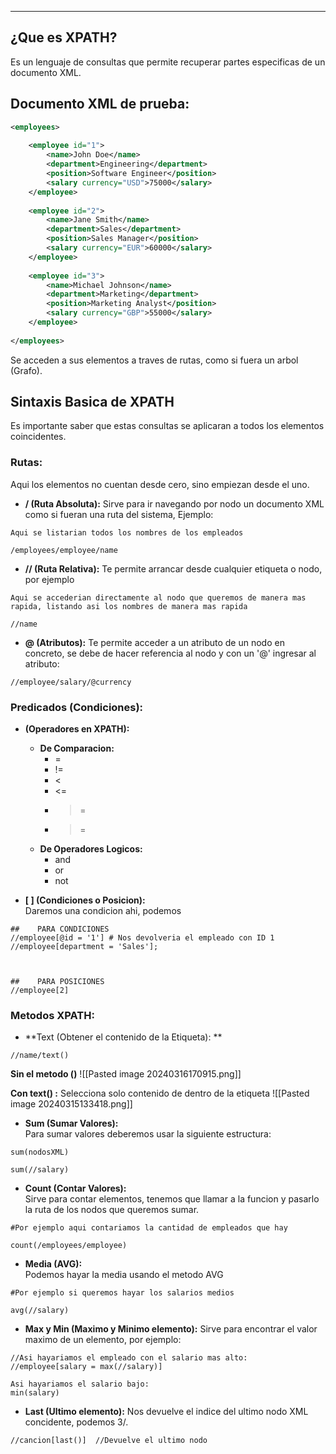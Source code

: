 
---
## ¿Que es XPATH?
Es un lenguaje de consultas que permite recuperar partes especificas de un documento XML.

## Documento XML de prueba:

```xml
<employees>
	
    <employee id="1">
        <name>John Doe</name>
        <department>Engineering</department>
        <position>Software Engineer</position>
        <salary currency="USD">75000</salary>
    </employee>
    
    <employee id="2">
        <name>Jane Smith</name>
        <department>Sales</department>
        <position>Sales Manager</position>
        <salary currency="EUR">60000</salary>
    </employee>
    
    <employee id="3">
        <name>Michael Johnson</name>
        <department>Marketing</department>
        <position>Marketing Analyst</position>
        <salary currency="GBP">55000</salary>
    </employee>
	
</employees>
```

Se acceden a sus elementos a traves de rutas, como si fuera un arbol (Grafo).


## Sintaxis Basica de XPATH
Es importante saber que estas consultas se aplicaran a todos los elementos coincidentes.

### Rutas:
Aqui los elementos no cuentan desde cero, sino empiezan desde el uno.

- **/  (Ruta Absoluta):**
	Sirve para ir navegando por nodo un documento XML como si fueran una ruta del sistema, Ejemplo:
	
```xpath
Aqui se listarian todos los nombres de los empleados

/employees/employee/name
```


- **//  (Ruta Relativa):**
	 Te permite arrancar desde cualquier etiqueta o nodo, por ejemplo
	
```xpath
Aqui se accederian directamente al nodo que queremos de manera mas rapida, listando asi los nombres de manera mas rapida

//name
```

- **@  (Atributos):**
	 Te permite acceder a un atributo de un nodo en concreto, se debe de hacer referencia al nodo y con un '@' ingresar al atributo:
	 
```xpath
//employee/salary/@currency
```

### Predicados (Condiciones):

- **(Operadores en XPATH):**
	 - **De Comparacion:**
		 - = 
		 - !=
		 - <
		 - <=
		 - >=
		 - >=
	 - **De Operadores Logicos:**
		- and 
		- or
		- not


- **[ ]    (Condiciones o Posicion):**  
     Daremos una condicion ahi, podemos
	 
```xpath
##    PARA CONDICIONES  
//employee[@id = '1'] # Nos devolveria el empleado con ID 1
//employee[department = 'Sales'];



##    PARA POSICIONES 
//employee[2]
```


### Metodos XPATH:

- **Text (Obtener el contenido de la Etiqueta): **  
	 
```xpath
//name/text()
```

**Sin el metodo ()**
![[Pasted image 20240316170915.png]]

**Con text() :**
Selecciona solo contenido de dentro de la etiqueta
![[Pasted image 20240315133418.png]]

- **Sum (Sumar Valores):**  
	  Para sumar valores deberemos usar la siguiente estructura:
	
```xpath
sum(nodosXML)  

sum(//salary)
```

- **Count (Contar Valores):**  
	 Sirve para contar elementos, tenemos que llamar a la funcion y pasarlo la ruta de los nodos que queremos sumar. 
	 
```xpath
#Por ejemplo aqui contariamos la cantidad de empleados que hay

count(/employees/employee)
```


- **Media (AVG):**  
	 Podemos hayar la media usando el metodo AVG
```XPATH
#Por ejemplo si queremos hayar los salarios medios

avg(//salary)
```

- **Max y Min (Maximo y Minimo elemento):** 
	 Sirve para encontrar el valor maximo de un elemento, por ejemplo:
	
```xpath
//Asi hayariamos el empleado con el salario mas alto:
//employee[salary = max(//salary)] 

Asi hayariamos el salario bajo:
min(salary)

```


- **Last (Ultimo elemento):** 
	 Nos devuelve el indice del ultimo nodo XML concidente, podemos 3/.
	 
```xpath
//cancion[last()]  //Devuelve el ultimo nodo 
```

